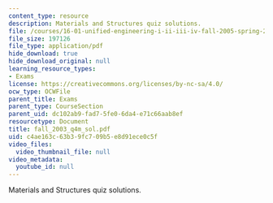 ```yaml
---
content_type: resource
description: Materials and Structures quiz solutions.
file: /courses/16-01-unified-engineering-i-ii-iii-iv-fall-2005-spring-2006/c4ae163c63b39fc709b5e8d91ece0c5f_fall_2003_q4m_sol.pdf
file_size: 197126
file_type: application/pdf
hide_download: true
hide_download_original: null
learning_resource_types:
- Exams
license: https://creativecommons.org/licenses/by-nc-sa/4.0/
ocw_type: OCWFile
parent_title: Exams
parent_type: CourseSection
parent_uid: dc102ab9-fad7-5fe0-6da4-e71c66aab8ef
resourcetype: Document
title: fall_2003_q4m_sol.pdf
uid: c4ae163c-63b3-9fc7-09b5-e8d91ece0c5f
video_files:
  video_thumbnail_file: null
video_metadata:
  youtube_id: null
---
```

Materials and Structures quiz solutions.